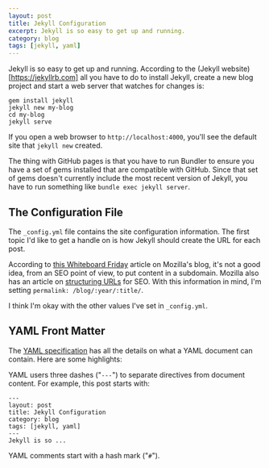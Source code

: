 ```yaml
---
layout: post
title: Jekyll Configuration
excerpt: Jekyll is so easy to get up and running.
category: blog
tags: [jekyll, yaml]
---
```


Jekyll is so easy to get up and running. According to the (Jekyll website)[https://jekyllrb.com] all you have to do to install Jekyll, create a new blog project and start a web server that watches for changes is:

    gem install jekyll
    jekyll new my-blog
    cd my-blog
    jekyll serve

If you open a web browser to ```http://localhost:4000```, you'll see the default site that ```jekyll new``` created.

The thing with GitHub pages is that you have to run Bundler to ensure you have a set of gems installed that are compatible with GitHub. Since that set of gems doesn't currently include the most recent version of Jekyll, you have to run something like ```bundle exec jekyll server```.

## The Configuration File
The ```_config.yml``` file contains the site configuration information. The first topic I'd like to get a handle on is how Jekyll should create the URL for each post.

According to [this Whiteboard Friday](https://moz.com/blog/subdomains-vs-subfolders-rel-canonical-vs-301-how-to-structure-links-optimally-for-seo-whiteboard-friday) article on Mozilla's blog, it's not a good idea, from an SEO point of view, to put content in a subdomain. Mozilla also has an article on [structuring URLs](https://moz.com/blog/15-seo-best-practices-for-structuring-urls) for SEO. With this information in mind, I'm setting ```permalink: /blog/:year/:title/```.

I think I'm okay with the other values I've set in ```_config.yml```.

## YAML Front Matter
The [YAML specification](http://www.yaml.org/spec/1.2/spec.html) has all the details on what a YAML document can contain. Here are some highlights:

YAML users three dashes ("```---```") to separate directives from document content. For example, this post starts with:

    ---
    layout: post
    title: Jekyll Configuration
    category: blog
    tags: [jekyll, yaml]
    ---
    Jekyll is so ...

YAML comments start with a hash mark ("```#```").
